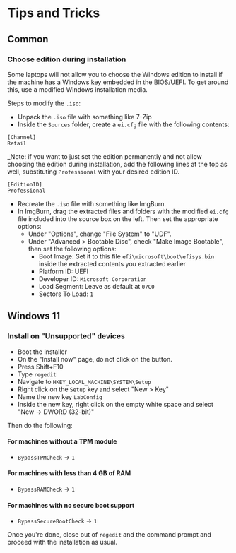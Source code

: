 # Tips and Tricks

## Common

### Choose edition during installation

Some laptops will not allow you to choose the Windows edition to install if the machine has a Windows key embedded in the BIOS/UEFI. To get around this, use a modified Windows installation media.

Steps to modify the `.iso`:

- Unpack the `.iso` file with something like 7-Zip
- Inside the `Sources` folder, create a `ei.cfg` file with the following contents:

```
[Channel]
Retail
```

_Note: if you want to just set the edition permanently and not allow choosing the edition during installation, add the following lines at the top as well, substituting `Professional` with your desired edition ID.

```
[EditionID]
Professional
```

- Recreate the `.iso` file with something like ImgBurn.
- In ImgBurn, drag the extracted files and folders with the modified `ei.cfg` file included into the source box on the left. Then set the appropriate options:
  - Under "Options", change "File System" to "UDF".
  - Under "Advanced > Bootable Disc", check "Make Image Bootable", then set the following options:
    - Boot Image: Set it to this file `efi\microsoft\boot\efisys.bin` inside the extracted contents you extracted earlier
    - Platform ID: UEFI
    - Developer ID: `Microsoft Corporation`
    - Load Segment: Leave as default at `07C0`
    - Sectors To Load: `1`

## Windows 11

### Install on "Unsupported" devices

- Boot the installer
- On the "Install now" page, do not click on the button.
- Press Shift+F10
- Type `regedit`
- Navigate to `HKEY_LOCAL_MACHINE\SYSTEM\Setup`
- Right click on the `Setup` key and select "New > Key"
- Name the new key `LabConfig`
- Inside the new key, right click on the empty white space and select "New -> DWORD (32-bit)"

Then do the following:

#### For machines without a TPM module

- `BypassTPMCheck` -> `1`

#### For machines with less than 4 GB of RAM

- `BypassRAMCheck` -> `1`

#### For machines with no secure boot support

- `BypassSecureBootCheck` -> `1`

Once you're done, close out of `regedit` and the command prompt and proceed with the installation as usual.
